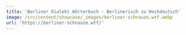 ```yaml
---
title: 'Berliner Dialekt Wörterbuch - Berlinerisch zu Hochdeutsch'
image: /src/content/showcase/_images/berliner-schnauze.wtf.webp
url: 'https://berliner-schnauze.wtf/'
---
```

